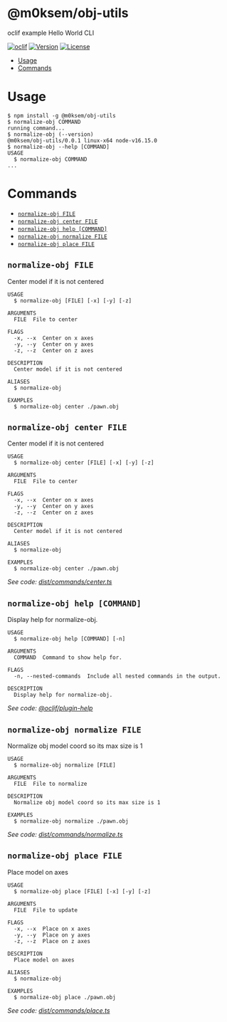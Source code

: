 @m0ksem/obj-utils
=================

oclif example Hello World CLI

[![oclif](https://img.shields.io/badge/cli-oclif-brightgreen.svg)](https://oclif.io)
[![Version](https://img.shields.io/npm/v/@m0ksem/obj-utils.svg)](https://npmjs.org/package/@m0ksem/obj-utils)
[![License](https://img.shields.io/npm/l/@m0ksem/obj-utils.svg)](https://github.com/@m0ksem/obj-utils/blob/main/package.json)

<!-- toc -->
* [Usage](#usage)
* [Commands](#commands)
<!-- tocstop -->
# Usage
<!-- usage -->
```sh-session
$ npm install -g @m0ksem/obj-utils
$ normalize-obj COMMAND
running command...
$ normalize-obj (--version)
@m0ksem/obj-utils/0.0.1 linux-x64 node-v16.15.0
$ normalize-obj --help [COMMAND]
USAGE
  $ normalize-obj COMMAND
...
```
<!-- usagestop -->
# Commands
<!-- commands -->
* [`normalize-obj FILE`](#normalize-obj-file)
* [`normalize-obj center FILE`](#normalize-obj-center-file)
* [`normalize-obj help [COMMAND]`](#normalize-obj-help-command)
* [`normalize-obj normalize FILE`](#normalize-obj-normalize-file)
* [`normalize-obj place FILE`](#normalize-obj-place-file)

## `normalize-obj FILE`

Center model if it is not centered

```
USAGE
  $ normalize-obj [FILE] [-x] [-y] [-z]

ARGUMENTS
  FILE  File to center

FLAGS
  -x, --x  Center on x axes
  -y, --y  Center on y axes
  -z, --z  Center on z axes

DESCRIPTION
  Center model if it is not centered

ALIASES
  $ normalize-obj 

EXAMPLES
  $ normalize-obj center ./pawn.obj
```

## `normalize-obj center FILE`

Center model if it is not centered

```
USAGE
  $ normalize-obj center [FILE] [-x] [-y] [-z]

ARGUMENTS
  FILE  File to center

FLAGS
  -x, --x  Center on x axes
  -y, --y  Center on y axes
  -z, --z  Center on z axes

DESCRIPTION
  Center model if it is not centered

ALIASES
  $ normalize-obj 

EXAMPLES
  $ normalize-obj center ./pawn.obj
```

_See code: [dist/commands/center.ts](https://github.com/m0ksem/normalize-obj/blob/v0.0.1/dist/commands/center.ts)_

## `normalize-obj help [COMMAND]`

Display help for normalize-obj.

```
USAGE
  $ normalize-obj help [COMMAND] [-n]

ARGUMENTS
  COMMAND  Command to show help for.

FLAGS
  -n, --nested-commands  Include all nested commands in the output.

DESCRIPTION
  Display help for normalize-obj.
```

_See code: [@oclif/plugin-help](https://github.com/oclif/plugin-help/blob/v5.1.10/src/commands/help.ts)_

## `normalize-obj normalize FILE`

Normalize obj model coord so its max size is 1

```
USAGE
  $ normalize-obj normalize [FILE]

ARGUMENTS
  FILE  File to normalize

DESCRIPTION
  Normalize obj model coord so its max size is 1

EXAMPLES
  $ normalize-obj normalize ./pawn.obj
```

_See code: [dist/commands/normalize.ts](https://github.com/m0ksem/normalize-obj/blob/v0.0.1/dist/commands/normalize.ts)_

## `normalize-obj place FILE`

Place model on axes

```
USAGE
  $ normalize-obj place [FILE] [-x] [-y] [-z]

ARGUMENTS
  FILE  File to update

FLAGS
  -x, --x  Place on x axes
  -y, --y  Place on y axes
  -z, --z  Place on z axes

DESCRIPTION
  Place model on axes

ALIASES
  $ normalize-obj 

EXAMPLES
  $ normalize-obj place ./pawn.obj
```

_See code: [dist/commands/place.ts](https://github.com/m0ksem/normalize-obj/blob/v0.0.1/dist/commands/place.ts)_
<!-- commandsstop -->
